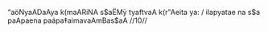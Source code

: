 “aöNyaADaAya k(maARiNA s$aËMÿ tyaftvaA k(r"Aeita ya: /
ilapyatae na s$a paApaena paápa‡aimavaAmBas$aA //10//